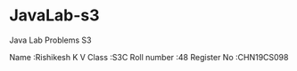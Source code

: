 # JavaLab-s3
Java Lab Problems S3

  Name        :Rishikesh K V
  Class       :S3C
  Roll number :48
  Register No :CHN19CS098     
       
